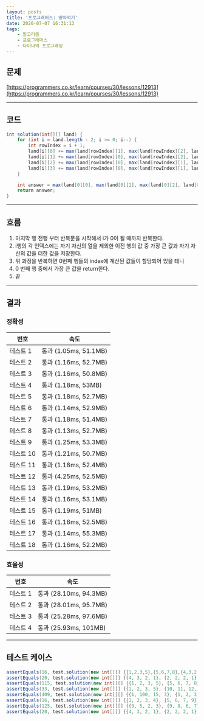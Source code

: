 ```yaml
---
layout: posts
title: '프로그래머스: 땅따먹기'
date: 2020-07-07 16:31:13
tags:
    - 알고리즘
    - 프로그래머스
    - 다이나믹 프로그래밍
---
```


## 문제

[https://programmers.co.kr/learn/courses/30/lessons/12913](https://programmers.co.kr/learn/courses/30/lessons/12913)
* * *

## 코드

```java
int solution(int[][] land) {
    for (int i = land.length - 2; i >= 0; i--) {
        int rowIndex = i + 1;
        land[i][0] += max(land[rowIndex][1], max(land[rowIndex][2], land[rowIndex][3]));
        land[i][1] += max(land[rowIndex][0], max(land[rowIndex][2], land[rowIndex][3]));
        land[i][2] += max(land[rowIndex][0], max(land[rowIndex][1], land[rowIndex][3]));
        land[i][3] += max(land[rowIndex][0], max(land[rowIndex][1], land[rowIndex][2]));
    }

    int answer = max(land[0][0], max(land[0][1], max(land[0][2], land[0][3])));
    return answer;
}
```

* * *

## 흐름

1. 마지막 행 전행 부터 반복문을 시작해서 i가 0이 될 때까지 반복한다.
2. i행의 각 인덱스에는 자기 자신의 열을 제외한 이전 행의 값 중 가장 큰 값과 자기 자신의 값을 더한 값을 저장한다.
3. 위 과정을 반복하면 0번째 행들의 index에 계산된 값들이 할당되어 있을 테니
4. 0 번째 행 중에서 가장 큰 값을 return한다.
5. 끝

* * *

## 결과

### 정확성

|번호|속도|
|----|----|
|테스트 1 |    통과 (1.05ms, 51.1MB)
|테스트 2 |    통과 (1.16ms, 52.7MB)
|테스트 3 |    통과 (1.16ms, 50.8MB)
|테스트 4 |    통과 (1.18ms, 53MB)
|테스트 5 |    통과 (1.18ms, 52.7MB)
|테스트 6 |    통과 (1.14ms, 52.9MB)
|테스트 7 |    통과 (1.18ms, 51.4MB)
|테스트 8 |    통과 (1.13ms, 52.7MB)
|테스트 9 |    통과 (1.25ms, 53.3MB)
|테스트 10 |    통과 (1.21ms, 50.7MB)
|테스트 11 |    통과 (1.18ms, 52.4MB)
|테스트 12 |    통과 (4.25ms, 52.5MB)
|테스트 13 |    통과 (1.19ms, 53.2MB)
|테스트 14 |    통과 (1.16ms, 53.1MB)
|테스트 15 |    통과 (1.19ms, 51MB)
|테스트 16 |    통과 (1.16ms, 52.5MB)
|테스트 17 |    통과 (1.14ms, 55.3MB)
|테스트 18 |    통과 (1.16ms, 52.2MB)

### 효율성

|번호|속도|
|----|----|
|테스트 1 |    통과 (28.10ms, 94.3MB)
|테스트 2 |    통과 (28.01ms, 95.7MB)
|테스트 3 |    통과 (25.28ms, 97.6MB)
|테스트 4 |    통과 (25.93ms, 101MB)
* * *

## 테스트 케이스

```java
assertEquals(16, test.solution(new int[][] {{1,2,3,5},{5,6,7,8},{4,3,2,1}}));
assertEquals(20, test.solution(new int[][] {{4, 3, 2, 1}, {2, 2, 2, 1}, {6, 6, 6, 4}, {8, 7, 6, 5}}));
assertEquals(115, test.solution(new int[][] {{1, 2, 3, 5}, {5, 6, 7, 8}, {4, 3, 2, 1}, {100, 0, 9, 8}}));
assertEquals(33, test.solution(new int[][] {{1, 2, 3, 5}, {10, 11, 12, 11}, {16, 15, 13, 13}}));
assertEquals(409, test.solution(new int[][] {{1, 100, 15, 3}, {1, 2, 3, 4}, {100, 99, 98, 97}, {97, 98, 99, 100}, {4, 3, 2, 1}, {100, 100, 100, 100}, {1, 1, 1, 1}}));
assertEquals(16, test.solution(new int[][] {{1, 2, 3, 4}, {5, 6, 7, 9}, {4, 3, 2, 1}}));
assertEquals(125, test.solution(new int[][] {{9, 5, 2, 3}, {9, 8, 6, 7}, {8, 9, 7, 1}, {100, 9, 8, 1}}));
assertEquals(20, test.solution(new int[][] {{4, 3, 2, 1}, {2, 2, 2, 1}, {6, 6, 6, 4}, {8, 7, 6, 5}}));
```
